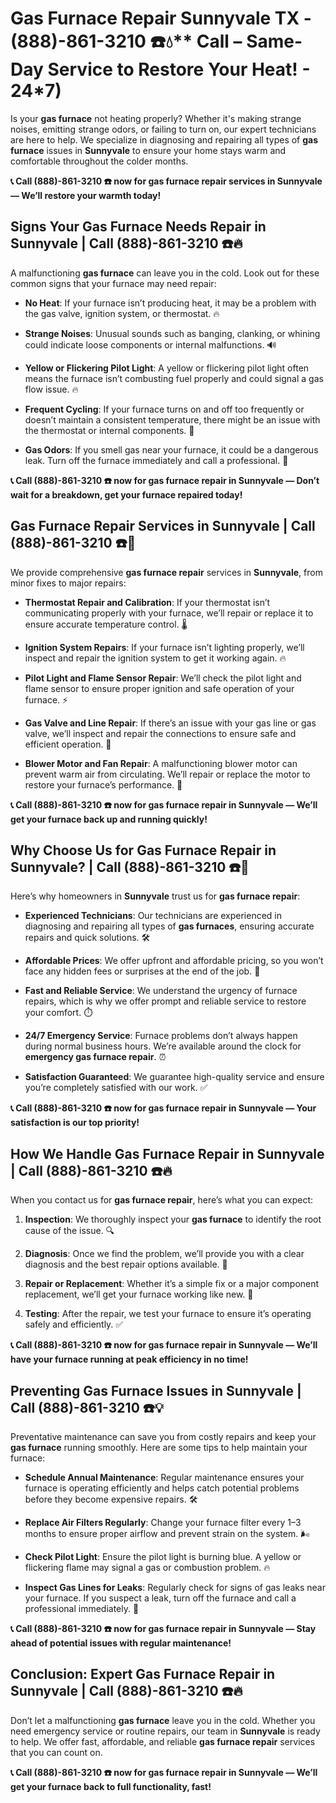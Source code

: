 # Gas Furnace Repair Sunnyvale TX - (888)-861-3210 ☎️💧** Call  – Same-Day Service to Restore Your Heat! - 24*7)

Is your **gas furnace** not heating properly? Whether it's making strange noises, emitting strange odors, or failing to turn on, our expert technicians are here to help. We specialize in diagnosing and repairing all types of **gas furnace** issues in **Sunnyvale** to ensure your home stays warm and comfortable throughout the colder months.

**📞 Call (888)-861-3210 ☎️ now for **gas furnace repair** services in Sunnyvale — We’ll restore your warmth today!**

## **Signs Your Gas Furnace Needs Repair in Sunnyvale | Call (888)-861-3210 ☎️🔥**

A malfunctioning **gas furnace** can leave you in the cold. Look out for these common signs that your furnace may need repair:

- **No Heat**: If your furnace isn’t producing heat, it may be a problem with the gas valve, ignition system, or thermostat. 🔥
- **Strange Noises**: Unusual sounds such as banging, clanking, or whining could indicate loose components or internal malfunctions. 🔊
- **Yellow or Flickering Pilot Light**: A yellow or flickering pilot light often means the furnace isn’t combusting fuel properly and could signal a gas flow issue. 🔥
- **Frequent Cycling**: If your furnace turns on and off too frequently or doesn’t maintain a consistent temperature, there might be an issue with the thermostat or internal components. 🔄
- **Gas Odors**: If you smell gas near your furnace, it could be a dangerous leak. Turn off the furnace immediately and call a professional. 💨

**📞 Call (888)-861-3210 ☎️ now for **gas furnace repair** in Sunnyvale — Don’t wait for a breakdown, get your furnace repaired today!**

## **Gas Furnace Repair Services in Sunnyvale | Call (888)-861-3210 ☎️🔧**

We provide comprehensive **gas furnace repair** services in **Sunnyvale**, from minor fixes to major repairs:

- **Thermostat Repair and Calibration**: If your thermostat isn’t communicating properly with your furnace, we’ll repair or replace it to ensure accurate temperature control. 🌡️
- **Ignition System Repairs**: If your furnace isn’t lighting properly, we’ll inspect and repair the ignition system to get it working again. 🔥
- **Pilot Light and Flame Sensor Repair**: We’ll check the pilot light and flame sensor to ensure proper ignition and safe operation of your furnace. ⚡
- **Gas Valve and Line Repair**: If there’s an issue with your gas line or gas valve, we’ll inspect and repair the connections to ensure safe and efficient operation. 🔧
- **Blower Motor and Fan Repair**: A malfunctioning blower motor can prevent warm air from circulating. We’ll repair or replace the motor to restore your furnace’s performance. 💨

**📞 Call (888)-861-3210 ☎️ now for **gas furnace repair** in Sunnyvale — We’ll get your furnace back up and running quickly!**

## **Why Choose Us for Gas Furnace Repair in Sunnyvale? | Call (888)-861-3210 ☎️🌟**

Here’s why homeowners in **Sunnyvale** trust us for **gas furnace repair**:

- **Experienced Technicians**: Our technicians are experienced in diagnosing and repairing all types of **gas furnaces**, ensuring accurate repairs and quick solutions. 🛠️
- **Affordable Prices**: We offer upfront and affordable pricing, so you won’t face any hidden fees or surprises at the end of the job. 💸
- **Fast and Reliable Service**: We understand the urgency of furnace repairs, which is why we offer prompt and reliable service to restore your comfort. ⏱️
- **24/7 Emergency Service**: Furnace problems don’t always happen during normal business hours. We’re available around the clock for **emergency gas furnace repair**. ⏰
- **Satisfaction Guaranteed**: We guarantee high-quality service and ensure you’re completely satisfied with our work. ✅

**📞 Call (888)-861-3210 ☎️ now for **gas furnace repair** in Sunnyvale — Your satisfaction is our top priority!**

## **How We Handle Gas Furnace Repair in Sunnyvale | Call (888)-861-3210 ☎️🔥**

When you contact us for **gas furnace repair**, here’s what you can expect:

1. **Inspection**: We thoroughly inspect your **gas furnace** to identify the root cause of the issue. 🔍
2. **Diagnosis**: Once we find the problem, we’ll provide you with a clear diagnosis and the best repair options available. 📝
3. **Repair or Replacement**: Whether it’s a simple fix or a major component replacement, we’ll get your furnace working like new. 🔧
4. **Testing**: After the repair, we test your furnace to ensure it’s operating safely and efficiently. ✅

**📞 Call (888)-861-3210 ☎️ now for **gas furnace repair** in Sunnyvale — We’ll have your furnace running at peak efficiency in no time!**

## **Preventing Gas Furnace Issues in Sunnyvale | Call (888)-861-3210 ☎️💡**

Preventative maintenance can save you from costly repairs and keep your **gas furnace** running smoothly. Here are some tips to help maintain your furnace:

- **Schedule Annual Maintenance**: Regular maintenance ensures your furnace is operating efficiently and helps catch potential problems before they become expensive repairs. 🛠️
- **Replace Air Filters Regularly**: Change your furnace filter every 1–3 months to ensure proper airflow and prevent strain on the system. 🌬️
- **Check Pilot Light**: Ensure the pilot light is burning blue. A yellow or flickering flame may signal a gas or combustion problem. 🔥
- **Inspect Gas Lines for Leaks**: Regularly check for signs of gas leaks near your furnace. If you suspect a leak, turn off the furnace and call a professional immediately. 💨

**📞 Call (888)-861-3210 ☎️ now for **gas furnace repair** in Sunnyvale — Stay ahead of potential issues with regular maintenance!**

## **Conclusion: Expert Gas Furnace Repair in Sunnyvale | Call (888)-861-3210 ☎️🔥**

Don’t let a malfunctioning **gas furnace** leave you in the cold. Whether you need emergency service or routine repairs, our team in **Sunnyvale** is ready to help. We offer fast, affordable, and reliable **gas furnace repair** services that you can count on.

**📞 Call (888)-861-3210 ☎️ now for **gas furnace repair** in Sunnyvale — We’ll get your furnace back to full functionality, fast!**
